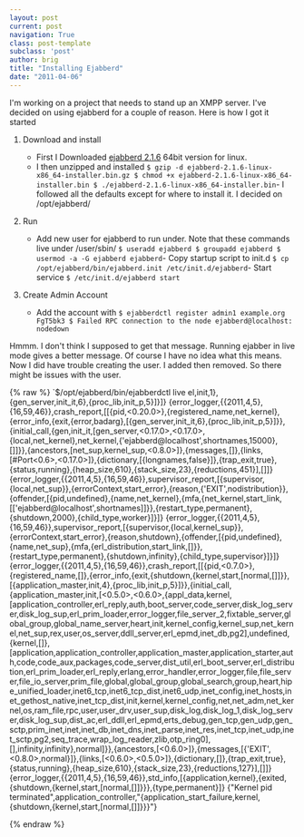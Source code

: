```yaml
---
layout: post
current: post
navigation: True
class: post-template
subclass: 'post'
author: brig
title: "Installing Ejabberd"
date: "2011-04-06"
---
```


I'm working on a project that needs to stand up an XMPP server. I've decided on using ejabberd for a couple of reason. Here is how I got it started

1. Download and install
    - First I Downloaded [ejabberd 2.1.6](http://www.process-one.net/en/ejabberd/downloads) 64bit version for linux.
    - I then unzipped and installed
    `$ gzip -d ejabberd-2.1.6-linux-x86_64-installer.bin.gz $ chmod +x ejabberd-2.1.6-linux-x86_64-installer.bin $ ./ejabberd-2.1.6-linux-x86_64-installer.bin`- I followed all the defaults except for where to install it. I decided on /opt/ejabberd/
2. Run
    - Add new user for ejabberd to run under. Note that these commands live under /user/sbin/
    `$ useradd ejabberd $ groupadd ejabberd $ usermod -a -G ejabberd ejabberd`- Copy startup script to init.d
    `$ cp /opt/ejabberd/bin/ejabberd.init /etc/init.d/ejabberd`- Start service
    `$ /etc/init.d/ejabberd start`
3. Create Admin Account
    
    - Add the account with
    `$ ejabberdctl register admin1 example.org FgT5bk3 $ Failed RPC connection to the node ejabberd@localhost: nodedown`
    

Hmmm. I don't think I supposed to get that message. Running ejabber in live mode gives a better message. Of course I have no idea what this means. Now I did have trouble creating the user. I added then removed. So there might be issues with the user.

{% raw  %}
`$/opt/ejabberd/bin/ejabberdctl live el,init,1},{gen_server,init_it,6},{proc_lib,init_p,5}]}]} {error_logger,{{2011,4,5},{16,59,46}},crash_report,[[{pid,<0.20.0>},{registered_name,net_kernel},{error_info,{exit,{error,badarg},[{gen_server,init_it,6},{proc_lib,init_p,5}]}},{initial_call,{gen,init_it,[gen_server,<0.17.0>,<0.17.0>,{local,net_kernel},net_kernel,{'ejabberd@localhost',shortnames,15000},[]]}},{ancestors,[net_sup,kernel_sup,<0.8.0>]},{messages,[]},{links,[#Port<0.6>,<0.17.0>]},{dictionary,[{longnames,false}]},{trap_exit,true},{status,running},{heap_size,610},{stack_size,23},{reductions,451}],[]]} {error_logger,{{2011,4,5},{16,59,46}},supervisor_report,[{supervisor,{local,net_sup}},{errorContext,start_error},{reason,{'EXIT',nodistribution}},{offender,[{pid,undefined},{name,net_kernel},{mfa,{net_kernel,start_link,[['ejabberd@localhost',shortnames]]}},{restart_type,permanent},{shutdown,2000},{child_type,worker}]}]} {error_logger,{{2011,4,5},{16,59,46}},supervisor_report,[{supervisor,{local,kernel_sup}},{errorContext,start_error},{reason,shutdown},{offender,[{pid,undefined},{name,net_sup},{mfa,{erl_distribution,start_link,[]}},{restart_type,permanent},{shutdown,infinity},{child_type,supervisor}]}]} {error_logger,{{2011,4,5},{16,59,46}},crash_report,[[{pid,<0.7.0>},{registered_name,[]},{error_info,{exit,{shutdown,{kernel,start,[normal,[]]}},[{application_master,init,4},{proc_lib,init_p,5}]}},{initial_call,{application_master,init,[<0.5.0>,<0.6.0>,{appl_data,kernel,[application_controller,erl_reply,auth,boot_server,code_server,disk_log_server,disk_log_sup,erl_prim_loader,error_logger,file_server_2,fixtable_server,global_group,global_name_server,heart,init,kernel_config,kernel_sup,net_kernel,net_sup,rex,user,os_server,ddll_server,erl_epmd,inet_db,pg2],undefined,{kernel,[]},[application,application_controller,application_master,application_starter,auth,code,code_aux,packages,code_server,dist_util,erl_boot_server,erl_distribution,erl_prim_loader,erl_reply,erlang,error_handler,error_logger,file,file_server,file_io_server,prim_file,global,global_group,global_search,group,heart,hipe_unified_loader,inet6_tcp,inet6_tcp_dist,inet6_udp,inet_config,inet_hosts,inet_gethost_native,inet_tcp_dist,init,kernel,kernel_config,net,net_adm,net_kernel,os,ram_file,rpc,user,user_drv,user_sup,disk_log,disk_log_1,disk_log_server,disk_log_sup,dist_ac,erl_ddll,erl_epmd,erts_debug,gen_tcp,gen_udp,gen_sctp,prim_inet,inet,inet_db,inet_dns,inet_parse,inet_res,inet_tcp,inet_udp,inet_sctp,pg2,seq_trace,wrap_log_reader,zlib,otp_ring0],[],infinity,infinity},normal]}},{ancestors,[<0.6.0>]},{messages,[{'EXIT',<0.8.0>,normal}]},{links,[<0.6.0>,<0.5.0>]},{dictionary,[]},{trap_exit,true},{status,running},{heap_size,610},{stack_size,23},{reductions,127}],[]]} {error_logger,{{2011,4,5},{16,59,46}},std_info,[{application,kernel},{exited,{shutdown,{kernel,start,[normal,[]]}}},{type,permanent}]} {"Kernel pid terminated",application_controller,"{application_start_failure,kernel,{shutdown,{kernel,start,[normal,[]]}}}"}


{% endraw  %}
